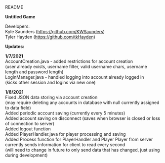 README

**Untitled Game**

Developers:  
Kyle Saunders (https://github.com/KWSaunders)  
Tyler Hayden (https://github.com/tkHayden)  

**Updates:**  

**1/7/2021**  
AccountCreation.java - added restrictions for account creation  
(user already exists, username filter, valid username chars, username length and password length)  
LoginManager.java - handled logging into account already logged in  
(kicks other session and logins via new one)  

**1/8/2021**  
Fixed JSON data storing via account creation  
(may require deleting any accounts in database with null currently assigned to data field)   
Added periodic account saving (currently every 5 minutes)   
Added account saving on disconnect (saves when browser is closed or loss of connection to server)  
Added logout function   
Added PlayerHandler.java for player processing and saving  
Added Process function for PlayerHandler and Player 
Player from server currently sends information for client to read every second  
(will need to change in future to only send data that has changed, just using during development)  
